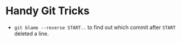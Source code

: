 Handy Git Tricks
================

* `git blame --reverse START..` to find out which commit
  after `START` deleted a line.
